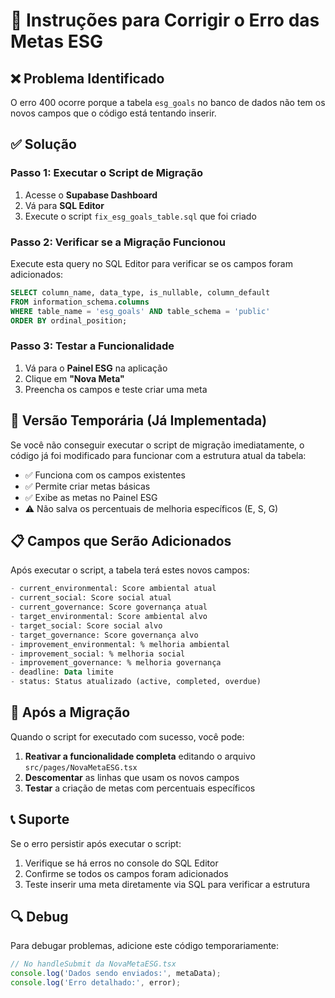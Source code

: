 # 🔧 Instruções para Corrigir o Erro das Metas ESG

## ❌ Problema Identificado
O erro 400 ocorre porque a tabela `esg_goals` no banco de dados não tem os novos campos que o código está tentando inserir.

## ✅ Solução

### Passo 1: Executar o Script de Migração
1. Acesse o **Supabase Dashboard**
2. Vá para **SQL Editor**
3. Execute o script `fix_esg_goals_table.sql` que foi criado

### Passo 2: Verificar se a Migração Funcionou
Execute esta query no SQL Editor para verificar se os campos foram adicionados:

```sql
SELECT column_name, data_type, is_nullable, column_default 
FROM information_schema.columns 
WHERE table_name = 'esg_goals' AND table_schema = 'public'
ORDER BY ordinal_position;
```

### Passo 3: Testar a Funcionalidade
1. Vá para o **Painel ESG** na aplicação
2. Clique em **"Nova Meta"**
3. Preencha os campos e teste criar uma meta

## 🔄 Versão Temporária (Já Implementada)

Se você não conseguir executar o script de migração imediatamente, o código já foi modificado para funcionar com a estrutura atual da tabela:

- ✅ Funciona com os campos existentes
- ✅ Permite criar metas básicas
- ✅ Exibe as metas no Painel ESG
- ⚠️ Não salva os percentuais de melhoria específicos (E, S, G)

## 📋 Campos que Serão Adicionados

Após executar o script, a tabela terá estes novos campos:

```sql
- current_environmental: Score ambiental atual
- current_social: Score social atual  
- current_governance: Score governança atual
- target_environmental: Score ambiental alvo
- target_social: Score social alvo
- target_governance: Score governança alvo
- improvement_environmental: % melhoria ambiental
- improvement_social: % melhoria social
- improvement_governance: % melhoria governança
- deadline: Data limite
- status: Status atualizado (active, completed, overdue)
```

## 🚀 Após a Migração

Quando o script for executado com sucesso, você pode:

1. **Reativar a funcionalidade completa** editando o arquivo `src/pages/NovaMetaESG.tsx`
2. **Descomentar** as linhas que usam os novos campos
3. **Testar** a criação de metas com percentuais específicos

## 📞 Suporte

Se o erro persistir após executar o script:
1. Verifique se há erros no console do SQL Editor
2. Confirme se todos os campos foram adicionados
3. Teste inserir uma meta diretamente via SQL para verificar a estrutura

## 🔍 Debug

Para debugar problemas, adicione este código temporariamente:

```javascript
// No handleSubmit da NovaMetaESG.tsx
console.log('Dados sendo enviados:', metaData);
console.log('Erro detalhado:', error);
``` 